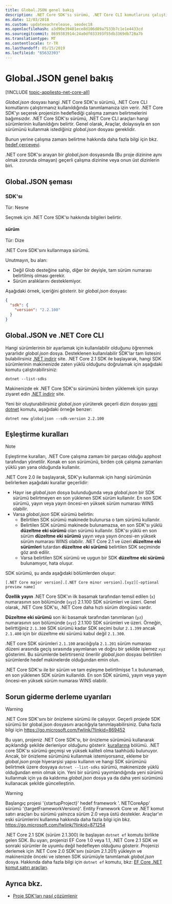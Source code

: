 ```yaml
---
title: Global.JSON genel bakış
description: .NET Core SDK'sı sürümü, .NET Core CLI komutlarını çalıştırırken ayarlanacak global.json dosyasını kullanmayı öğrenin.
ms.date: 12/03/2018
ms.custom: updateeachrelease, seodec18
ms.openlocfilehash: a3d90e39401ece8d106d89a7533b7c1e1e4433cd
ms.sourcegitcommit: 8699383914c24a0df033393f55db3369db728a7b
ms.translationtype: MT
ms.contentlocale: tr-TR
ms.lasthandoff: 05/15/2019
ms.locfileid: "65632393"
---
```

# <a name="globaljson-overview"></a>Global.JSON genel bakış

[!INCLUDE [topic-appliesto-net-core-all](../../../includes/topic-appliesto-net-core-all.md)]

*Global.json* dosyası hangi .NET Core SDK'sı sürümü, .NET Core CLI komutlarını çalıştırmanız kullanıldığında tanımlamanıza izin verir. .NET Core SDK'yı seçerek projenizin hedeflediği çalışma zamanı belirtmelerini bağımsızdır. .NET Core SDK'sı sürümü, .NET Core CLI araçları hangi sürümlerinin kullanıldığını belirtir. Genel olarak, Araçlar, dolayısıyla en son sürümünü kullanmak istediğiniz *global.json* dosyası gereklidir.

Bunun yerine çalışma zamanı belirtme hakkında daha fazla bilgi için bkz. [hedef çerçeveyi](../../standard/frameworks.md).

.NET core SDK'sı arayan bir *global.json* dosyasında (Bu proje dizinine aynı olmak zorunda olmayan) geçerli çalışma dizinine veya onun üst dizinlerin biri.

## <a name="globaljson-schema"></a>Global.JSON şeması

### <a name="sdk"></a>SDK'sı

Tür: Nesne

Seçmek için .NET Core SDK'sı hakkında bilgileri belirtir.

#### <a name="version"></a>sürüm

Tür: Dize

.NET Core SDK'sını kullanmaya sürümü.

Unutmayın, bu alan:

- Değil Glob desteğine sahip, diğer bir deyişle, tam sürüm numarası belirtilmiş olması gerekir.
- Sürüm aralıklarını desteklemiyor.

Aşağıdaki örnek, içeriğini gösterir. bir *global.json* dosyası:

```json
{
  "sdk": {
    "version": "2.2.100"
  }
}
```

## <a name="globaljson-and-the-net-core-cli"></a>Global.JSON ve .NET Core CLI

Hangi sürümlerinin bir ayarlamak için kullanılabilir olduğunu öğrenmek yararlıdır *global.json* dosya. Desteklenen kullanılabilir SDK'lar tam listesini bulabilirsiniz [.NET indirir](https://www.microsoft.com/net/download/all) site. .NET Core 2.1 SDK ile başlayarak, hangi SDK sürümlerinin makinenizde zaten yüklü olduğunu doğrulamak için aşağıdaki komutu çalıştırabilirsiniz:

```console
dotnet --list-sdks
```

Makinenizde ek .NET Core SDK'sı sürümünü birden yüklemek için şurayı ziyaret edin [.NET indirir](https://www.microsoft.com/net/download/all) site.

Yeni bir oluşturabilirsiniz *global.json* yürüterek geçerli dizin dosyası [yeni dotnet](dotnet-new.md) komutu, aşağıdaki örneğe benzer:

```console
dotnet new globaljson --sdk-version 2.2.100
```

## <a name="matching-rules"></a>Eşleştirme kuralları

> [!NOTE]
> Eşleştirme kuralları, .NET Core çalışma zamanı bir parçası olduğu apphost tarafından yönetilir.
> Konak en son sürümünü, birden çok çalışma zamanları yüklü yan yana olduğunda kullanılır.

.NET Core 2.0 ile başlayarak, SDK'yı kullanmak için hangi sürümünün belirlerken aşağıdaki kurallar geçerlidir:

- Hayır ise *global.json* dosya bulunduğunda veya *global.json* bir SDK sürümü belirtmeyen en son yüklenen SDK sürüm kullanılır. En son SDK sürümü, yayın veya yayın öncesi-en yüksek sürüm numarası WINS olabilir.
- Varsa *global.json* SDK sürümü belirtin:
  - Belirtilen SDK sürümü makinede bulunursa o tam sürümü kullanılır.
  - Belirtilen SDK sürümü makinede bulunamazsa, en son SDK'sı yüklü **düzeltme eki sürümü** olan sürümü kullanılır. SDK'sı yüklü en son sürüm **düzeltme eki sürümü** yayın veya yayın öncesi-en yüksek sürüm numarası WINS olabilir. .NET Core 2.1 ve üzeri **düzeltme eki sürümleri** tutardan **düzeltme eki sürümü** belirtilen SDK seçiminde göz ardı edilir.
  - Varsa belirtilen SDK sürümü ve uygun bir SDK **düzeltme eki sürümü** bulunamıyor, hata oluşur.

SDK sürümü, şu anda aşağıdaki bölümlerden oluşur:

`[.NET Core major version].[.NET Core minor version].[xyz][-optional preview name]`

**Özellik yayın** .NET Core SDK'ın ilk basamak tarafından temsil edilen (`x`) numarasının son bölümünde (`xyz`) 2.1.100 SDK sürümleri ve üzeri. Genel olarak, .NET Core SDK'sı, .NET Core daha hızlı sürüm döngüsü vardır.

**Düzeltme eki sürümü** son iki basamak tarafından tanımlanan (`yz`) numarasının son bölümünde (`xyz`) 2.1.100 SDK sürümleri ve üzeri. Örneğin, belirttiğiniz `2.1.300` SDK sürümü kadar SDK seçimi bulur `2.1.399` ancak `2.1.400` için bir düzeltme eki sürümü kabul değil `2.1.300`.

.NET core SDK sürümleri `2.1.100` aracılığıyla `2.1.201` sürüm numarası düzeni arasında geçiş sırasında yayımlanan ve doğru bir şekilde işlemez `xyz` gösterimi. Bu sürümlerde belirtirseniz önerilir *global.json* dosyası belirtilen sürümlerde hedef makinelerde olduğundan emin olun.

.NET Core SDK'sı ile bir sürüm ve tam eşleşme belirtilmişse 1.x bulunamadı, en son yüklenen SDK sürüm kullanıldı. En son SDK sürümü, yayın veya yayın öncesi-en yüksek sürüm numarası WINS olabilir.

## <a name="troubleshooting-build-warnings"></a>Sorun giderme derleme uyarıları

> [!WARNING]
> .NET Core SDK'sını bir önizleme sürümü ile çalışıyor. Geçerli projede SDK sürümü bir global.json dosyasını aracılığıyla tanımlayabilirsiniz. Daha fazla bilgi için <https://go.microsoft.com/fwlink/?linkid=869452>

Bu uyarı, projeniz .NET Core SDK'sı, bir önizleme sürümünü kullanarak açıklandığı şekilde derleniyor olduğunu gösterir. [kurallarına](#matching-rules) bölümü. .NET core SDK'sı sürümü geçmişi ve yüksek kaliteli olma taahhüdü bulunuyor. Ancak, bir önizleme sürümünü kullanmak istemiyorsanız, ekleme bir *global.json* proje hiyerarşisi yapısı kullanın ve hangi SDK sürümünü belirtmek üzere dosyaya `dotnet --list-sdks` sürümü, makinenizde yüklü olduğundan emin olmak için. Yeni bir sürümü yayımlandığında yeni sürümü kullanmak için ya da kaldırma *global.json* dosya ya da daha yeni sürümünü kullanacak şekilde güncelleştirin.

> [!WARNING]
> Başlangıç projesi '{startupProject}' hedef framework '. NETCoreApp' sürümü '{targetFrameworkVersion}'. Entity Framework Core ve .NET komut satırı araçları bu sürümü yalnızca sürüm 2.0 veya üstü destekler. Araçlar'ın eski sürümlerini kullanma hakkında daha fazla bilgi için bkz. <https://go.microsoft.com/fwlink/?linkid=871254>

.NET Core 2.1 SDK (sürüm 2.1.300) ile başlayan `dotnet ef` komutu birlikte gelen SDK. Bu uyarı, projenizi EF Core 1.0 veya 1.1, .NET Core 2.1 SDK ve sonraki sürümler ile uyumlu değil hedefleyen olduğunu gösterir. Projenizi derlemek için .NET Core 2.0 SDK'sını (sürüm 2.1.201) yükleyin ve makinenizde önceki ve istenen SDK sürümüyle tanımlamak *global.json* dosya. Hakkında daha fazla bilgi için `dotnet ef` komutu, bkz: [EF Core .NET komut satırı araçları](/ef/core/miscellaneous/cli/dotnet).

## <a name="see-also"></a>Ayrıca bkz.

- [Proje SDK'ları nasıl çözümlenir](/visualstudio/msbuild/how-to-use-project-sdk#how-project-sdks-are-resolved)

